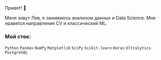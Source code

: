 Привет! 👋

Меня зовут Лев, я занимаюсь анализом данных и Data Science. Мне нравятся направления CV и классический ML.

### Мой стек: 
`Python` `Pandas` `NumPy` `Matplotlib` `SciPy` `Scikit-learn` `Keras` `Ultralytics` `PostgreSQL`

